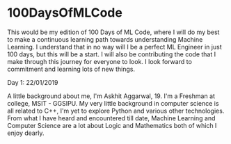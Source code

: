 # 100DaysOfMLCode

This would be my edition of 100 Days of ML Code, where I will do my best to make a continuous learning path towards understanding Machine Learning. 
I understand that in no way will I be a perfect ML Engineer in just 100 days, but this will be a start. I will also be contributing the code that I make through this journey for everyone to look. I look forward to commitment and learning lots of new things. 

Day 1: 22/01/2019

A little background about me, I'm Askhit Aggarwal, 19. I'm a Freshman at college, MSIT - GGSIPU. My very little background in computer science is all related to C++, I'm yet to explore Python and various other technologies. From what I have heard and encountered till date, Machine Learning and Computer Science are a lot about Logic and Mathematics both of which I enjoy dearly. 
